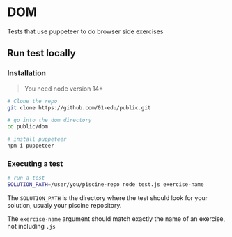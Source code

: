# DOM

Tests that use puppeteer to do browser side exercises

## Run test locally

### Installation

> You need node version 14+

```bash
# Clone the repo
git clone https://github.com/01-edu/public.git

# go into the dom directory
cd public/dom

# install puppeteer
npm i puppeteer
```

### Executing a test

```bash
# run a test
SOLUTION_PATH=/user/you/piscine-repo node test.js exercise-name
```

The `SOLUTION_PATH` is the directory where the test should look
for your solution, usualy your piscine repository.

The `exercise-name` argument should match exactly the name of an
exercise, not including `.js`
